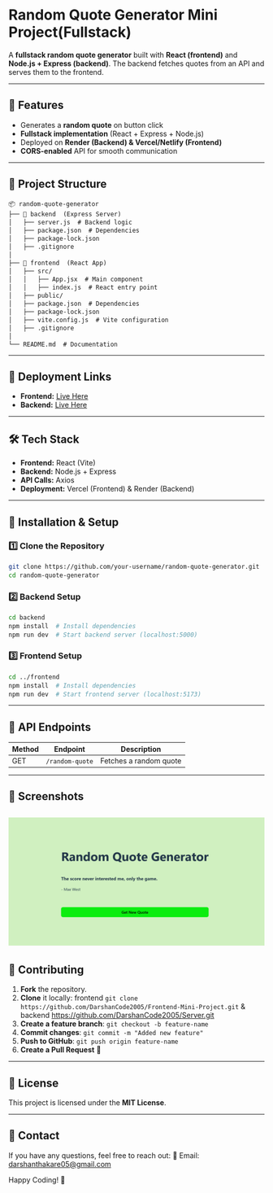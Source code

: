 # Random Quote Generator Mini Project(Fullstack)

A **fullstack random quote generator** built with **React (frontend)** and **Node.js + Express (backend)**. The backend fetches quotes from an API and serves them to the frontend.

---

## 🌟 Features
- Generates a **random quote** on button click
- **Fullstack implementation** (React + Express + Node.js)
- Deployed on **Render (Backend) & Vercel/Netlify (Frontend)**
- **CORS-enabled** API for smooth communication

---

## 📂 Project Structure

```
📦 random-quote-generator
├── 📂 backend  (Express Server)
│   ├── server.js  # Backend logic
│   ├── package.json  # Dependencies
│   ├── package-lock.json
│   ├── .gitignore
│
├── 📂 frontend  (React App)
│   ├── src/
│   │   ├── App.jsx  # Main component
│   │   ├── index.js  # React entry point
│   ├── public/
│   ├── package.json  # Dependencies
│   ├── package-lock.json
│   ├── vite.config.js  # Vite configuration
│   ├── .gitignore
│
└── README.md  # Documentation
```

---

## 🚀 Deployment Links
- **Frontend:** [Live Here](https://fullstack-mini-project.vercel.app/)
- **Backend:** [Live Here](https://server-7a3r.onrender.com/random-quote)

---

## 🛠️ Tech Stack
- **Frontend:** React (Vite)
- **Backend:** Node.js + Express
- **API Calls:** Axios
- **Deployment:** Vercel (Frontend) & Render (Backend)

---

## 🔧 Installation & Setup

### **1️⃣ Clone the Repository**
```sh
git clone https://github.com/your-username/random-quote-generator.git
cd random-quote-generator
```

### **2️⃣ Backend Setup**
```sh
cd backend
npm install  # Install dependencies
npm run dev  # Start backend server (localhost:5000)
```

### **3️⃣ Frontend Setup**
```sh
cd ../frontend
npm install  # Install dependencies
npm run dev  # Start frontend server (localhost:5173)
```

---

## 📡 API Endpoints
| Method | Endpoint            | Description               |
|--------|---------------------|---------------------------|
| GET    | `/random-quote`     | Fetches a random quote   |

---

## 📸 Screenshots
![alt text](image.png)
---

## 🤝 Contributing
1. **Fork** the repository.
2. **Clone** it locally: frontend `git clone https://github.com/DarshanCode2005/Frontend-Mini-Project.git` & backend https://github.com/DarshanCode2005/Server.git
3. **Create a feature branch**: `git checkout -b feature-name`
4. **Commit changes**: `git commit -m "Added new feature"`
5. **Push to GitHub**: `git push origin feature-name`
6. **Create a Pull Request** 🚀

---

## 📜 License
This project is licensed under the **MIT License**.

---

## 📩 Contact
If you have any questions, feel free to reach out:
📧 Email: [darshanthakare05@gmail.com](mailto:darshanthakare05@gmail.com)

Happy Coding! 🚀